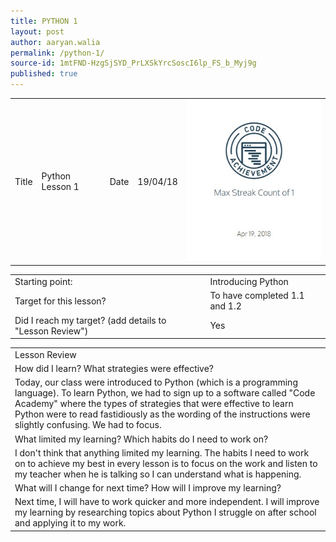 ```yaml
---
title: PYTHON 1
layout: post
author: aaryan.walia
permalink: /python-1/
source-id: 1mtFND-HzgSjSYD_PrLXSkYrcSoscI6lp_FS_b_Myj9g
published: true
---
```

<table>
  <tr>
    <td>Title</td>
    <td>Python Lesson 1</td>
    <td>Date</td>
    <td>19/04/18</td>
    <td><img src="https://github.com/1203Aaryan/aaryan1203.github.io/blob/master/images/badge1.jpg" alt="Badge1" /></td>
  </tr>
</table>
<table>
  <tr>
    <td>Starting point:</td>
    <td>Introducing Python</td>
  </tr>
  <tr>
    <td>Target for this lesson?</td>
    <td>To have completed 1.1 and 1.2</td>
  </tr>
  <tr>
    <td>Did I reach my target? 
(add details to "Lesson Review")</td>
    <td> Yes </td>
  </tr>
</table>


<table>
  <tr>
    <td>Lesson Review</td>
  </tr>
  <tr>
    <td>How did I learn? What strategies were effective? </td>
  </tr>
  <tr>
    <td>Today, our class were introduced to Python (which is a programming language). To learn Python, we had to sign up to a software called "Code Academy" where the types of strategies that were effective to learn Python were to read fastidiously as the wording of the instructions were slightly confusing. We had to focus. </td>
  </tr>
  <tr>
    <td>What limited my learning? Which habits do I need to work on? </td>
  </tr>
  <tr>
    <td>I don't think that anything limited my learning. The habits I need to work on to achieve my best in every lesson is to focus on the work and listen to my teacher when he is talking so I can understand what is happening.</td>
  </tr>
  <tr>
    <td>What will I change for next time? How will I improve my learning?</td>
  </tr>
  <tr>
    <td>Next time, I will have to work quicker and more independent. I will improve my learning by researching topics about Python I struggle on after school and applying it to my work.</td>
  </tr>
</table>


